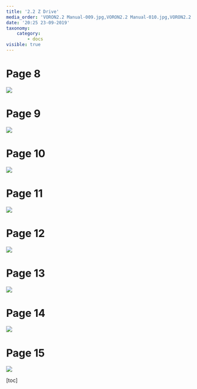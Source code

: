 ```yaml
---
title: '2.2 Z Drive'
media_order: 'VORON2.2 Manual-009.jpg,VORON2.2 Manual-010.jpg,VORON2.2 Manual-011.jpg,VORON2.2 Manual-012.jpg,VORON2.2 Manual-013.jpg,VORON2.2 Manual-014.jpg,VORON2.2 Manual-015.jpg,VORON2.2 Manual-016.jpg'
date: '20:25 23-09-2019'
taxonomy:
    category:
        - docs
visible: true
---
```


# Page 8
![](VORON2.2%20Manual-009.jpg)

# Page 9
![](VORON2.2%20Manual-010.jpg)

# Page 10
![](VORON2.2%20Manual-011.jpg)

# Page 11
![](VORON2.2%20Manual-012.jpg)

# Page 12
![](VORON2.2%20Manual-013.jpg)

# Page 13
![](VORON2.2%20Manual-014.jpg)

# Page 14
![](VORON2.2%20Manual-015.jpg)

# Page 15
![](VORON2.2%20Manual-016.jpg)

[toc]

